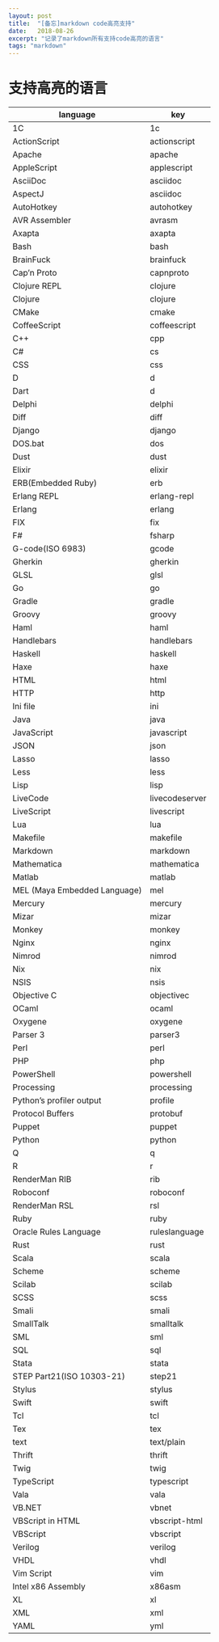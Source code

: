 ```yaml
---
layout: post
title:  "[备忘]markdown code高亮支持"
date:   2018-08-26
excerpt: "记录了markdown所有支持code高亮的语言"
tags: "markdown"
---
```


# 支持高亮的语言
|language|	key|
|---|---|
|1C|	1c|
|ActionScript|	actionscript|
|Apache|	apache|
|AppleScript|	applescript|
|AsciiDoc|	asciidoc|
|AspectJ|	asciidoc|
|AutoHotkey|	autohotkey|
|AVR Assembler|	avrasm|
|Axapta|	axapta|
|Bash|	bash|
|BrainFuck|	brainfuck|
|Cap’n Proto|	capnproto|
|Clojure REPL|	clojure|
|Clojure|	clojure|
|CMake|	cmake|
|CoffeeScript|	coffeescript|
|C++|	cpp|
|C#|	cs|
|CSS|	css|
|D|	d|
|Dart|	d|
|Delphi|	delphi|
|Diff|	diff|
|Django|	django|
|DOS.bat|	dos|
|Dust|	dust|
|Elixir|	elixir|
|ERB(Embedded Ruby)|	erb|
|Erlang REPL|	erlang-repl|
|Erlang|	erlang|
|FIX|	fix|
|F#|	fsharp|
|G-code(ISO 6983)|	gcode|
|Gherkin|	gherkin|
|GLSL|	glsl|
|Go|	go|
|Gradle|	gradle|
|Groovy|	groovy|
|Haml|	haml|
|Handlebars|	handlebars|
|Haskell|	haskell|
|Haxe|	haxe|
|HTML|	html|
|HTTP|	http|
|Ini file|	ini|
|Java|	java|
|JavaScript|	javascript|
|JSON|	json|
|Lasso|	lasso|
|Less|	less|
|Lisp|	lisp|
|LiveCode|	livecodeserver|
|LiveScript|	livescript|
|Lua|	lua|
|Makefile|	makefile|
|Markdown|	markdown|
|Mathematica|	mathematica|
|Matlab|	matlab|
|MEL (Maya Embedded Language)|	mel|
|Mercury|	mercury|
|Mizar|	mizar|
|Monkey|	monkey|
|Nginx|	nginx|
|Nimrod|	nimrod|
|Nix|	nix|
|NSIS|	nsis|
|Objective C|	objectivec|
|OCaml|	ocaml|
|Oxygene|	oxygene|
|Parser 3|	parser3|
|Perl|	perl|
|PHP|	php|
|PowerShell|	powershell|
|Processing|	processing|
|Python’s profiler output|	profile|
|Protocol Buffers|	protobuf|
|Puppet|	puppet|
|Python|	python|
|Q|	q|
|R|	r|
|RenderMan RIB|	rib|
|Roboconf|	roboconf|
|RenderMan RSL|	rsl|
|Ruby|	ruby|
|Oracle Rules Language|	ruleslanguage|
|Rust|	rust|
|Scala|	scala|
|Scheme|	scheme|
|Scilab|	scilab|
|SCSS|	scss|
|Smali|	smali|
|SmallTalk|	smalltalk|
|SML|	sml|
|SQL|	sql|
|Stata|	stata|
|STEP Part21(ISO 10303-21)|	step21|
|Stylus|	stylus|
|Swift|	swift|
|Tcl|	tcl|
|Tex|	tex|
|text|	text/plain|
|Thrift|	thrift|
|Twig|	twig|
|TypeScript|	typescript|
|Vala|	vala|
|VB.NET|	vbnet|
|VBScript in HTML|	vbscript-html|
|VBScript|	vbscript|
|Verilog|	verilog|
|VHDL|	vhdl|
|Vim Script|	vim|
|Intel x86 Assembly|	x86asm|
|XL|	xl|
|XML|	xml|
|YAML|	yml|
